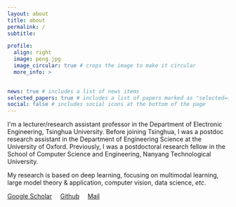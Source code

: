 ```yaml
---
layout: about
title: about
permalink: /
subtitle: 

profile:
  align: right
  image: peng.jpg
  image_circular: true # crops the image to make it circular
  more_info: >
    

news: true # includes a list of news items
selected_papers: true # includes a list of papers marked as "selected={true}"
social: false # includes social icons at the bottom of the page
---
```



I'm a lecturer/research assistant professor in the Department of Electronic Engineering, Tsinghua University. Before joining Tsinghua, I was a postdoc research assistant in the Department of Engineering Science at the University of Oxford. Previously, I was a postdoctoral research fellow in the School of Computer Science and Engineering, Nanyang Technological University.

My research is based on deep learning, focusing on multimodal learning, large model theory & application, computer vision, data science, *etc*.

<a href="https://scholar.google.com/citations?user=9_v4tC0AAAAJ" target="_blank" style="margin-right: 15px"><i class="ai ai-google-scholar ai-lg"></i> Google Scholar</a>
<a href="https://github.com/PengBoXiangShang" target="_blank" style="margin-right: 15px"><i class="fa-brands fa-github"></i> Github</a>
<a href="mailto:peng_xu@tsinghua.edu.cn" style="margin-right: 15px"><i class="fa-regular fa-envelope"></i> Mail</a>